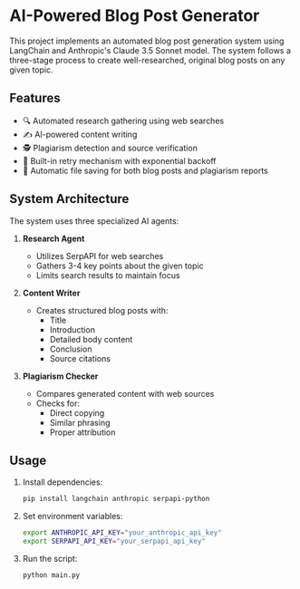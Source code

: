 # AI-Powered Blog Post Generator

This project implements an automated blog post generation system using LangChain and Anthropic's Claude 3.5 Sonnet model. The system follows a three-stage process to create well-researched, original blog posts on any given topic.

## Features

- 🔍 Automated research gathering using web searches
- ✍️ AI-powered content writing
- 🕵️ Plagiarism detection and source verification
- 🔄 Built-in retry mechanism with exponential backoff
- 💾 Automatic file saving for both blog posts and plagiarism reports

## System Architecture

The system uses three specialized AI agents:

1. **Research Agent**
   - Utilizes SerpAPI for web searches
   - Gathers 3-4 key points about the given topic
   - Limits search results to maintain focus

2. **Content Writer**
   - Creates structured blog posts with:
     - Title
     - Introduction
     - Detailed body content
     - Conclusion
     - Source citations

3. **Plagiarism Checker**
   - Compares generated content with web sources
   - Checks for:
     - Direct copying
     - Similar phrasing
     - Proper attribution

## Usage

1. Install dependencies:
   ```bash
   pip install langchain anthropic serpapi-python
   ```

2. Set environment variables:
   ```bash
   export ANTHROPIC_API_KEY="your_anthropic_api_key"
   export SERPAPI_API_KEY="your_serpapi_api_key"
   ```

3. Run the script:
   ```bash
   python main.py
   ```

